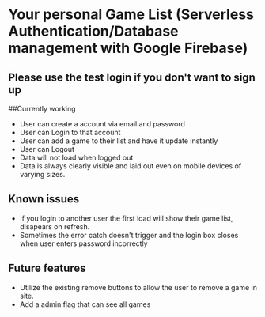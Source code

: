 # Your personal Game List (Serverless Authentication/Database management with Google Firebase)
## Please use the test login if you don't want to sign up

##Currently working
* User can create a account via email and password
* User can Login to that account
* User can add a game to their list and have it update instantly
* User can Logout
* Data will not load when logged out
* Data is always clearly visible and laid out even on mobile devices of varying sizes.

## Known issues
* If you login to another user the first load will show their game list, disapears on refresh. 
* Sometimes the error catch doesn't trigger and the login box closes when user enters password incorrectly

## Future features
* Utilize the existing remove buttons to allow the user to remove a game in site. 
* Add a admin flag that can see all games
